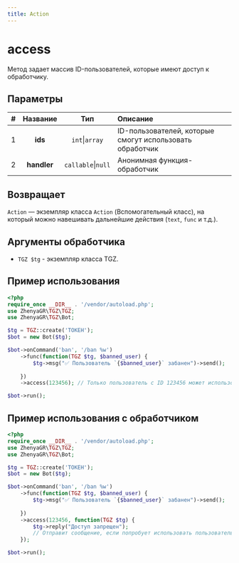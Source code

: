 ```yaml
---
title: Action
---
```


# access

Метод задает массив ID-пользователей, которые имеют доступ к обработчику.

## Параметры

| # |  Название   |        Тип         | Описание                                                 |
|:-:|:-----------:|:------------------:|:---------------------------------------------------------|
| 1 |   **ids**   |   `int`\|`array`   | ID-пользователей, которые смогут использовать обработчик |
| 2 | **handler** | `callable`\|`null` | Анонимная функция-обработчик                             |

## Возвращает
`Action` — экземпляр класса `Action` (Вспомогательный класс), на который можно навешивать дальнейшие действия (`text`, `func` и т.д.).

## Аргументы обработчика
- `TGZ $tg` - экземпляр класса TGZ.

## Пример использования

```php
<?php
require_once __DIR__ . '/vendor/autoload.php';
use ZhenyaGR\TGZ\TGZ;
use ZhenyaGR\TGZ\Bot;

$tg = TGZ::create('ТОКЕН');
$bot = new Bot($tg);

$bot->onCommand('ban', '/ban %w')
    ->func(function(TGZ $tg, $banned_user) {
        $tg->msg("✅ Пользователь `{$banned_user}` забанен")->send();
        
    })
    ->access(123456); // Только пользователь с ID 123456 может использовать команду

$bot->run();
```

## Пример использования с обработчиком

```php
<?php
require_once __DIR__ . '/vendor/autoload.php';
use ZhenyaGR\TGZ\TGZ;
use ZhenyaGR\TGZ\Bot;

$tg = TGZ::create('ТОКЕН');
$bot = new Bot($tg);

$bot->onCommand('ban', '/ban %w')
    ->func(function(TGZ $tg, $banned_user) {
        $tg->msg("✅ Пользователь `{$banned_user}` забанен")->send();
        
    })
    ->access(123456, function(TGZ $tg) {
        $tg->reply("Доступ запрещен"); 
        // Отправит сообщение, если попробует использовать пользователь с ID не 123456
    });

$bot->run();
```